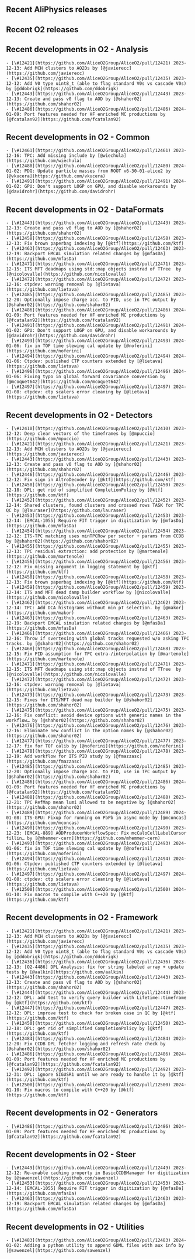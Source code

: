 ## Recent AliPhysics releases
## Recent O2 releases
## Recent developments in O2 - Analysis
	- [\#12421](https://github.com/AliceO2Group/AliceO2/pull/12421) 2023-12-13: Add MCH clusters to AO2Ds by [@javierecc](https://github.com/javierecc)
	- [\#12435](https://github.com/AliceO2Group/AliceO2/pull/12435) 2023-12-12: Add V0 type uint8_t (able to flag standard V0s vs cascade V0s) by [@ddobrigk](https://github.com/ddobrigk)
	- [\#12443](https://github.com/AliceO2Group/AliceO2/pull/12443) 2023-12-13: Create and pass v0 flag to AOD by [@shahor02](https://github.com/shahor02)
	- [\#12486](https://github.com/AliceO2Group/AliceO2/pull/12486) 2024-01-09: Port features needed for HF enriched MC productions by [@fcatalan92](https://github.com/fcatalan92)
## Recent developments in O2 - Common
	- [\#12461](https://github.com/AliceO2Group/AliceO2/pull/12461) 2023-12-16: TPC: Add missing include by [@wiechula](https://github.com/wiechula)
	- [\#12480](https://github.com/AliceO2Group/AliceO2/pull/12480) 2024-01-02: PDG: Update particle masses from ROOT v6-30-01-alice2 by [@vkucera](https://github.com/vkucera)
	- [\#12491](https://github.com/AliceO2Group/AliceO2/pull/12491) 2024-01-02: GPU: Don't support LOGP on GPU, and disable workarounds by [@davidrohr](https://github.com/davidrohr)
## Recent developments in O2 - DataFormats
	- [\#12443](https://github.com/AliceO2Group/AliceO2/pull/12443) 2023-12-13: Create and pass v0 flag to AOD by [@shahor02](https://github.com/shahor02)
	- [\#12458](https://github.com/AliceO2Group/AliceO2/pull/12458) 2023-12-13: Fix brown paperbag indexing by [@ktf](https://github.com/ktf)
	- [\#12463](https://github.com/AliceO2Group/AliceO2/pull/12463) 2023-12-19: Backport EMCAL simulation related changes by [@mfasDa](https://github.com/mfasDa)
	- [\#12471](https://github.com/AliceO2Group/AliceO2/pull/12471) 2023-12-15: ITS MFT deadmaps using std::map objects instrad of TTree  by [@nicolovalle](https://github.com/nicolovalle)
	- [\#12472](https://github.com/AliceO2Group/AliceO2/pull/12472) 2023-12-16: ctpdev: warning removal by [@lietava](https://github.com/lietava)
	- [\#12485](https://github.com/AliceO2Group/AliceO2/pull/12485) 2023-12-20: Optionally impose charge acc. to PID, use in TPC output by [@shahor02](https://github.com/shahor02)
	- [\#12486](https://github.com/AliceO2Group/AliceO2/pull/12486) 2024-01-09: Port features needed for HF enriched MC productions by [@fcatalan92](https://github.com/fcatalan92)
	- [\#12491](https://github.com/AliceO2Group/AliceO2/pull/12491) 2024-01-02: GPU: Don't support LOGP on GPU, and disable workarounds by [@davidrohr](https://github.com/davidrohr)
	- [\#12493](https://github.com/AliceO2Group/AliceO2/pull/12493) 2024-01-06: fix in TOF time slewing cal update by [@noferini](https://github.com/noferini)
	- [\#12494](https://github.com/AliceO2Group/AliceO2/pull/12494) 2024-01-06: Ctpdev: published CTP counters extended by [@lietava](https://github.com/lietava)
	- [\#12496](https://github.com/AliceO2Group/AliceO2/pull/12496) 2024-01-06: Fixing typo in global forward covariance conversion by [@mcoquet642](https://github.com/mcoquet642)
	- [\#12497](https://github.com/AliceO2Group/AliceO2/pull/12497) 2024-01-08: ctpdev: ctp scalers error cleaning by [@lietava](https://github.com/lietava)
## Recent developments in O2 - Detectors
	- [\#12410](https://github.com/AliceO2Group/AliceO2/pull/12410) 2023-12-12: Deep clear vectors of the timeframes by [@mpuccio](https://github.com/mpuccio)
	- [\#12421](https://github.com/AliceO2Group/AliceO2/pull/12421) 2023-12-13: Add MCH clusters to AO2Ds by [@javierecc](https://github.com/javierecc)
	- [\#12443](https://github.com/AliceO2Group/AliceO2/pull/12443) 2023-12-13: Create and pass v0 flag to AOD by [@shahor02](https://github.com/shahor02)
	- [\#12446](https://github.com/AliceO2Group/AliceO2/pull/12446) 2023-12-12: Fix sign in AltroDecoder by [@ktf](https://github.com/ktf)
	- [\#12450](https://github.com/AliceO2Group/AliceO2/pull/12450) 2023-12-18: DPL: get rid of simplified CompletionPolicy by [@ktf](https://github.com/ktf)
	- [\#12452](https://github.com/AliceO2Group/AliceO2/pull/12452) 2023-12-14: Shared clusters, found clusters and crossed rows TASK for TPC QC by [@lauraser](https://github.com/lauraser)
	- [\#12453](https://github.com/AliceO2Group/AliceO2/pull/12453) 2023-12-14: [EMCAL-1055] Require FIT trigger in digitization by [@mfasDa](https://github.com/mfasDa)
	- [\#12454](https://github.com/AliceO2Group/AliceO2/pull/12454) 2023-12-12: ITS-TPC matching uses minTPCRow per sector + params from CCDB by [@shahor02](https://github.com/shahor02)
	- [\#12455](https://github.com/AliceO2Group/AliceO2/pull/12455) 2023-12-13: TPC residual extraction: add protection by [@martenole](https://github.com/martenole)
	- [\#12456](https://github.com/AliceO2Group/AliceO2/pull/12456) 2023-12-12: Fix missing argument in logging statement by [@ktf](https://github.com/ktf)
	- [\#12458](https://github.com/AliceO2Group/AliceO2/pull/12458) 2023-12-13: Fix brown paperbag indexing by [@ktf](https://github.com/ktf)
	- [\#12459](https://github.com/AliceO2Group/AliceO2/pull/12459) 2023-12-14: ITS and MFT dead damp builder workflow by [@nicolovalle](https://github.com/nicolovalle)
	- [\#12462](https://github.com/AliceO2Group/AliceO2/pull/12462) 2023-12-14: TPC: Add DCA histograms without min pT selection. by [@makor](https://github.com/makor)
	- [\#12463](https://github.com/AliceO2Group/AliceO2/pull/12463) 2023-12-19: Backport EMCAL simulation related changes by [@mfasDa](https://github.com/mfasDa)
	- [\#12466](https://github.com/AliceO2Group/AliceO2/pull/12466) 2023-12-16: Throw if svertexing with global tracks requested w/o asking TPC tracks. by [@shahor02](https://github.com/shahor02)
	- [\#12468](https://github.com/AliceO2Group/AliceO2/pull/12468) 2023-12-15: Fix PID assumption for TPC extra-/interpolation by [@martenole](https://github.com/martenole)
	- [\#12471](https://github.com/AliceO2Group/AliceO2/pull/12471) 2023-12-15: ITS MFT deadmaps using std::map objects instrad of TTree  by [@nicolovalle](https://github.com/nicolovalle)
	- [\#12472](https://github.com/AliceO2Group/AliceO2/pull/12472) 2023-12-16: ctpdev: warning removal by [@lietava](https://github.com/lietava)
	- [\#12473](https://github.com/AliceO2Group/AliceO2/pull/12473) 2023-12-15: Fixes for ITS/MFT dead map builder by [@shahor02](https://github.com/shahor02)
	- [\#12475](https://github.com/AliceO2Group/AliceO2/pull/12475) 2023-12-16: Fix conflict: avoid device options with generic names in the workflow… by [@shahor02](https://github.com/shahor02)
	- [\#12476](https://github.com/AliceO2Group/AliceO2/pull/12476) 2023-12-16: Eliminate new conflict in the option names by [@shahor02](https://github.com/shahor02)
	- [\#12477](https://github.com/AliceO2Group/AliceO2/pull/12477) 2023-12-17: fix for TOF calib by [@noferini](https://github.com/noferini)
	- [\#12478](https://github.com/AliceO2Group/AliceO2/pull/12478) 2023-12-19: Add workflow for ITS PID study by [@fmazzasc](https://github.com/fmazzasc)
	- [\#12485](https://github.com/AliceO2Group/AliceO2/pull/12485) 2023-12-20: Optionally impose charge acc. to PID, use in TPC output by [@shahor02](https://github.com/shahor02)
	- [\#12486](https://github.com/AliceO2Group/AliceO2/pull/12486) 2024-01-09: Port features needed for HF enriched MC productions by [@fcatalan92](https://github.com/fcatalan92)
	- [\#12488](https://github.com/AliceO2Group/AliceO2/pull/12488) 2023-12-21: TPC RefMap mean lumi allowed to be negative by [@shahor02](https://github.com/shahor02)
	- [\#12489](https://github.com/AliceO2Group/AliceO2/pull/12489) 2024-01-08: ITS-GPU: Fixup for running on PbPb in async mode by [@mconcas](https://github.com/mconcas)
	- [\#12490](https://github.com/AliceO2Group/AliceO2/pull/12490) 2023-12-23: [EMCAL-889] AODProducerWorkflowSpec: Fix mcCaloCellLabelCursor fillin… by [@mhemmer-cern](https://github.com/mhemmer-cern)
	- [\#12493](https://github.com/AliceO2Group/AliceO2/pull/12493) 2024-01-06: fix in TOF time slewing cal update by [@noferini](https://github.com/noferini)
	- [\#12494](https://github.com/AliceO2Group/AliceO2/pull/12494) 2024-01-06: Ctpdev: published CTP counters extended by [@lietava](https://github.com/lietava)
	- [\#12497](https://github.com/AliceO2Group/AliceO2/pull/12497) 2024-01-08: ctpdev: ctp scalers error cleaning by [@lietava](https://github.com/lietava)
	- [\#12500](https://github.com/AliceO2Group/AliceO2/pull/12500) 2024-01-10: Fix macros to compile with C++20 by [@ktf](https://github.com/ktf)
## Recent developments in O2 - Framework
	- [\#12421](https://github.com/AliceO2Group/AliceO2/pull/12421) 2023-12-13: Add MCH clusters to AO2Ds by [@javierecc](https://github.com/javierecc)
	- [\#12435](https://github.com/AliceO2Group/AliceO2/pull/12435) 2023-12-12: Add V0 type uint8_t (able to flag standard V0s vs cascade V0s) by [@ddobrigk](https://github.com/ddobrigk)
	- [\#12436](https://github.com/AliceO2Group/AliceO2/pull/12436) 2023-12-13: [O2-4486] DPL Analysis: fix for string labeled array + update tests by [@aalkin](https://github.com/aalkin)
	- [\#12443](https://github.com/AliceO2Group/AliceO2/pull/12443) 2023-12-13: Create and pass v0 flag to AOD by [@shahor02](https://github.com/shahor02)
	- [\#12444](https://github.com/AliceO2Group/AliceO2/pull/12444) 2023-12-12: DPL: add test to verify query builder with Lifetime::timeframe by [@ktf](https://github.com/ktf)
	- [\#12447](https://github.com/AliceO2Group/AliceO2/pull/12447) 2023-12-12: DPL: improve test to check for broken case in QC by [@ktf](https://github.com/ktf)
	- [\#12450](https://github.com/AliceO2Group/AliceO2/pull/12450) 2023-12-18: DPL: get rid of simplified CompletionPolicy by [@ktf](https://github.com/ktf)
	- [\#12484](https://github.com/AliceO2Group/AliceO2/pull/12484) 2023-12-20: Fix CCDB DPL fetcher logging and refresh rate check by [@shahor02](https://github.com/shahor02)
	- [\#12486](https://github.com/AliceO2Group/AliceO2/pull/12486) 2024-01-09: Port features needed for HF enriched MC productions by [@fcatalan92](https://github.com/fcatalan92)
	- [\#12492](https://github.com/AliceO2Group/AliceO2/pull/12492) 2023-12-31: DPL: ignore SIGUSR1 until we are ready to handle it by [@ktf](https://github.com/ktf)
	- [\#12500](https://github.com/AliceO2Group/AliceO2/pull/12500) 2024-01-10: Fix macros to compile with C++20 by [@ktf](https://github.com/ktf)
## Recent developments in O2 - Generators
	- [\#12486](https://github.com/AliceO2Group/AliceO2/pull/12486) 2024-01-09: Port features needed for HF enriched MC productions by [@fcatalan92](https://github.com/fcatalan92)
## Recent developments in O2 - Steer
	- [\#12449](https://github.com/AliceO2Group/AliceO2/pull/12449) 2023-12-12: Re-enable caching property in BasicCCDBManager for digitization by [@sawenzel](https://github.com/sawenzel)
	- [\#12453](https://github.com/AliceO2Group/AliceO2/pull/12453) 2023-12-14: [EMCAL-1055] Require FIT trigger in digitization by [@mfasDa](https://github.com/mfasDa)
	- [\#12463](https://github.com/AliceO2Group/AliceO2/pull/12463) 2023-12-19: Backport EMCAL simulation related changes by [@mfasDa](https://github.com/mfasDa)
## Recent developments in O2 - Utilities
	- [\#12483](https://github.com/AliceO2Group/AliceO2/pull/12483) 2024-01-02: Adding a python utility to append GDML files with aux info by [@sawenzel](https://github.com/sawenzel)
